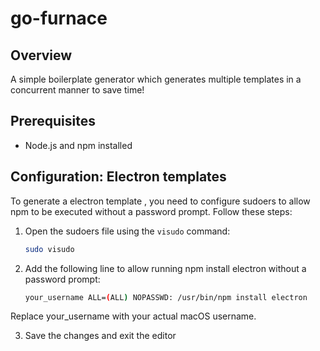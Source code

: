 # go-furnace

## Overview

A simple boilerplate generator which generates multiple templates in a concurrent manner to save time!

## Prerequisites

- Node.js and npm installed

## Configuration: Electron templates

To generate a electron template , you need to configure sudoers to allow npm to be executed without a password prompt. Follow these steps:

1. Open the sudoers file using the `visudo` command:

   ```bash
   sudo visudo

2. Add the following line to allow running npm install electron without a password prompt:
   
   ```bash
   your_username ALL=(ALL) NOPASSWD: /usr/bin/npm install electron

Replace your_username with your actual macOS username.

3. Save the changes and exit the editor
